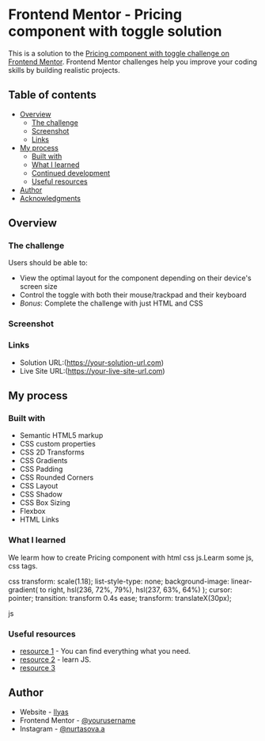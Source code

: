 # Frontend Mentor - Pricing component with toggle solution

This is a solution to the [Pricing component with toggle challenge on Frontend Mentor](https://www.frontendmentor.io/challenges/pricing-component-with-toggle-8vPwRMIC). Frontend Mentor challenges help you improve your coding skills by building realistic projects. 

## Table of contents

- [Overview](#overview)
  - [The challenge](#the-challenge)
  - [Screenshot](#screenshot)
  - [Links](#links)
- [My process](#my-process)
  - [Built with](#built-with)
  - [What I learned](#what-i-learned)
  - [Continued development](#continued-development)
  - [Useful resources](#useful-resources)
- [Author](#author)
- [Acknowledgments](#acknowledgments)



## Overview

### The challenge

Users should be able to:

- View the optimal layout for the component depending on their device's screen size
- Control the toggle with both their mouse/trackpad and their keyboard
- *Bonus*: Complete the challenge with just HTML and CSS

### Screenshot



### Links

- Solution URL:(https://your-solution-url.com)
- Live Site URL:(https://your-live-site-url.com)

## My process

### Built with

- Semantic HTML5 markup
- CSS custom properties
- CSS 2D Transforms
- CSS Gradients
- CSS Padding
- CSS Rounded Corners
- CSS Layout
- CSS Shadow
- CSS Box Sizing
- Flexbox
- HTML Links



### What I learned

We learm how to create Pricing component with html css js.Learm some js, css tags.

css
transform: scale(1.18);
list-style-type: none;
background-image: linear-gradient( 
        to right, 
        hsl(236, 72%, 79%),
         hsl(237, 63%, 64%)
         );
cursor: pointer;
transition: transform 0.4s ease;
 transform: translateX(30px);

js




### Useful resources

- [resource 1](https://www.w3schools.com/default.asp) - You can find everything what you need.
- [resource 2](https://www.w3schools.com/js/default.asp) - learn JS.
- [resource 3](http://shpargalkablog.ru/2011/07/transformaciya-css.html)




## Author

- Website - [Ilyas](https://www.your-site.com)
- Frontend Mentor - [@yourusername](https://www.frontendmentor.io/profile/yourusername)
- Instagram - [@nurtasova.a](https://www.instagram.com/nurtasova.a/)